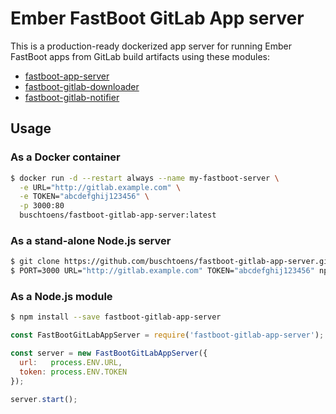 # Ember FastBoot GitLab App server

This is a production-ready dockerized app server for running Ember FastBoot apps
from GitLab build artifacts using these modules:

- [fastboot-app-server](https://github.com/ember-fastboot/fastboot-app-server)
- [fastboot-gitlab-downloader](https://github.com/buschtoens/fastboot-gitlab-downloader)
- [fastboot-gitlab-notifier](https://github.com/buschtoens/fastboot-gitlab-notifier)


## Usage

### As a Docker container

```bash
$ docker run -d --restart always --name my-fastboot-server \
  -e URL="http://gitlab.example.com" \
  -e TOKEN="abcdefghij123456" \
  -p 3000:80
  buschtoens/fastboot-gitlab-app-server:latest
```

### As a stand-alone Node.js server

```bash
$ git clone https://github.com/buschtoens/fastboot-gitlab-app-server.git
$ PORT=3000 URL="http://gitlab.example.com" TOKEN="abcdefghij123456" npm start
```

### As a Node.js module

```bash
$ npm install --save fastboot-gitlab-app-server
```

```js
const FastBootGitLabAppServer = require('fastboot-gitlab-app-server');

const server = new FastBootGitLabAppServer({
  url:   process.ENV.URL,
  token: process.ENV.TOKEN
});

server.start();
```
